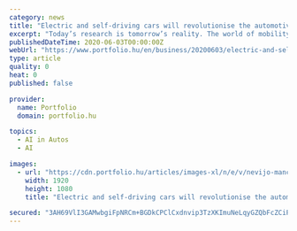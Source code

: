 ```yaml
---
category: news
title: "Electric and self-driving cars will revolutionise the automotive sector - Traffic with zero accidents, emissions and congestion ahead"
excerpt: "Today’s research is tomorrow’s reality. The world of mobility will see more change in the next ten years than the last century. Autonomous, connected, electric and shared mobility services will transform society,"
publishedDateTime: 2020-06-03T00:00:00Z
webUrl: "https://www.portfolio.hu/en/business/20200603/electric-and-self-driving-cars-will-revolutionise-the-automotive-sector-traffic-with-zero-accidents-emissions-and-congestion-ahead-435266"
type: article
quality: 0
heat: 0
published: false

provider:
  name: Portfolio
  domain: portfolio.hu

topics:
  - AI in Autos
  - AI

images:
  - url: "https://cdn.portfolio.hu/articles/images-xl/n/e/v/nevijo-mance-jaguar-land-rover-jarmuipar-2020-374816.jpg"
    width: 1920
    height: 1080
    title: "Electric and self-driving cars will revolutionise the automotive sector - Traffic with zero accidents, emissions and congestion ahead"

secured: "3AH69VlI3GAMwbgiFpNRCm+BGDkCPClCxdnvip3TzXKImuNeLqyGZQbFcZCiPZgiYYZK5p5nmwi3EHPuoPzKIkDjLIE2qjpzB9vp1p1bhHTcSQHAI0rrXbGxWC3sWMJbPZDX6dBJR7KJV+7mTY+jRcO/QQEu7rLQN1NJHxXE9Z2erzcg7+DLotjCw13uCT0yKp4u/8rFLRJ3ZtZEhmIXsRW6T0QNAOz9F7TrJASy626mBvxYczygU4nvXJYGfGknAxnfftj0ww2DiBfBjjIdqeT3YOmGaYCw4Q2QuR7SzkZgUknd9v1hIbVVNpSXWJpG;TDokDLPjIp93JmXG9OxamA=="
---
```


